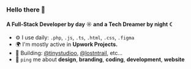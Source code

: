 ### Hello there 👋

#### A Full-Stack Developer by day ☼ and a Tech Dreamer by night ☾


- ⚙️ I use daily: `.php`, `.js`, `.ts`, `.html`, `.css`, `.figma`
- 🌍 I'm mostly active in **Upwork Projects.**
- 💅 Building: [@tinystudioo](https://www.instagram.com/tinystudioo), [@lostntrail](https://instagram.com/lostntrail), etc…
- 💬 `ping` me about **design**, **branding**, **coding**, **development**, **website**
